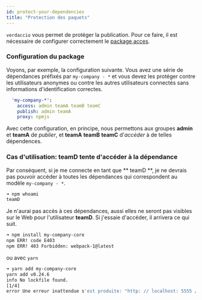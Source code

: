 ```yaml
---
id: protect-your-dependencies
title: "Protection des paquets"
---
```

`verdaccio` vous permet de protéger la publication. Pour ce faire, il est nécessaire de configurer correctement le [package acces](packages).

### Configuration du package

Voyons, par exemple, la configuration suivante. Vous avez une série de dépendances préfixés par `my-company - *` et vous devez les protéger contre les utilisateurs anonymes ou contre les autres utilisateurs connectés sans informations d'identification correctes.

```yaml
  'my-company-*':
    access: admin teamA teamB teamC
    publish: admin teamA
    proxy: npmjs
```

Avec cette configuration, en principe, nous permettons aux groupes **admin** et **teamA** de *publier*, et **teamA** **teamB** **teamC** d'*accéder* à de telles dépendences.

### Cas d'utilisation: teamD tente d'accéder à la dépendance

Par conséquent, si je me connecte en tant que ** teamD **, je ne devrais pas pouvoir accéder à toutes les dépendances qui correspondent au modèle ` my-company - * `.

```bash
➜ npm whoami
teamD
```

Je n'aurai pas accès à ces dépendances, aussi elles ne seront pas visibles sur le Web pour l'utilisateur **teamD**. Si j'essaie d'accéder, il arrivera ce qui suit.

```bash
➜ npm install my-company-core
npm ERR! code E403
npm ERR! 403 Forbidden: webpack-1@latest
```

ou avec `yarn`

```bash
➜ yarn add my-company-core
yarn add v0.24.6
info No lockfile found.
[1/4] 
error Une erreur inattendue s'est produite: "http: // localhost: 5555 / webpack-1: les utilisateurs non enregistrés ne sont pas autorisés à accéder au paquet my-company-core".
```